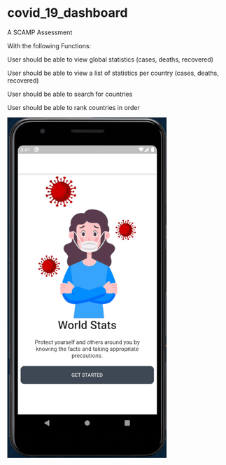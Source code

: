 # covid_19_dashboard

A SCAMP Assessment

With the following Functions:

User should be able to view global statistics (cases, deaths, recovered)

User should be able to view a list of statistics per country (cases, deaths, recovered)

User should be able to search for countries

User should be able to rank countries in order

![image](assets/images/corona.gif)

